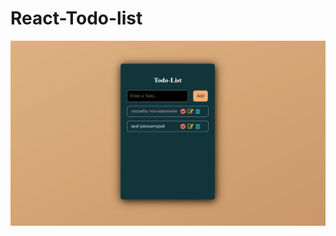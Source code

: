 # React-Todo-list  
  
 
[![React-Todo-list](https://github.com/8807010/React-Todo-list/blob/master/preview.jpg)](https://8807010.github.io/React-Todo-list/)  


